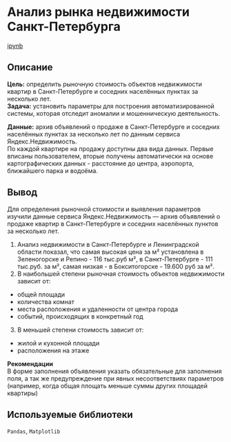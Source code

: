 # Анализ рынка недвижимости Санкт-Петербурга
[ipynb](https://github.com/Ekaterina-Smurova/yandex.practicum-da/blob/main/%D0%90%D0%BD%D0%B0%D0%BB%D0%B8%D0%B7%20%D1%80%D1%8B%D0%BD%D0%BA%D0%B0%20%D0%BD%D0%B5%D0%B4%D0%B2%D0%B8%D0%B6%D0%B8%D0%BC%D0%BE%D1%81%D1%82%D0%B8/%D0%98%D1%81%D1%81%D0%BB%D0%B5%D0%B4%D0%BE%D0%B2%D0%B0%D0%BD%D0%B8%D0%B5%20%D0%BE%D0%B1%D1%8A%D1%8F%D0%B2%D0%BB%D0%B5%D0%BD%D0%B8%D0%B9%20%D0%BE%20%D0%BF%D1%80%D0%BE%D0%B4%D0%B0%D0%B6%D0%B5%20%D0%BA%D0%B2%D0%B0%D1%80%D1%82%D0%B8%D1%80.ipynb)
## Описание
**Цель:** определить рыночную стоимость объектов недвижимости квартир в Санкт-Петербурге и соседних населённых пунктах за несколько лет.  
**Задача:** установить параметры для построения автоматизированной системы, которая отследит аномалии и мошенническую деятельность.

**Данные:** архив объявлений о продаже в Санкт-Петербурге и соседних населённых пунктах за несколько лет по данным сервиса Яндекс.Недвижимость.  
По каждой квартире на продажу доступны два вида данных. Первые вписаны пользователем, вторые получены автоматически на основе картографических данных - расстояние до центра, аэропорта, ближайшего парка и водоёма.
## Вывод  
Для определения рыночной стоимости и выявления параметров изучили данные сервиса Яндекс.Недвижимость — архив объявлений о продаже квартир в Санкт-Петербурге и соседних населённых пунктов за несколько лет.  

1. Анализ недвижимости в Санкт-Петербурге и Ленинградской области показал, что самая высокая цена за м² установлена в Зеленогорске  и Репино - 116 тыс.руб м², в Санкт-Петербурге - 111 тыс.руб. за м², самая низкая - в Бокситогорске - 19.600 руб за м².
2. В наибольшей степени рыночная стоимость объектов недвижимости зависит от:
* общей площади
* количества комнат
* места расположения и удаленности от центра города
* событий, происходящих в конкретный год
3. В меньшей степени стоимость зависит от:
* жилой и кухонной площади
* расположения на этаже  

**Рекомендации**  
В форме заполнения объявления указать обязательные для заполнения поля, а так же предупреждение при явных несоответствиях параметров (например, когда общая площать меньше суммы других площадей квартиры)  
## Используемые библиотеки  
`Pandas`, `Matplotlib`
